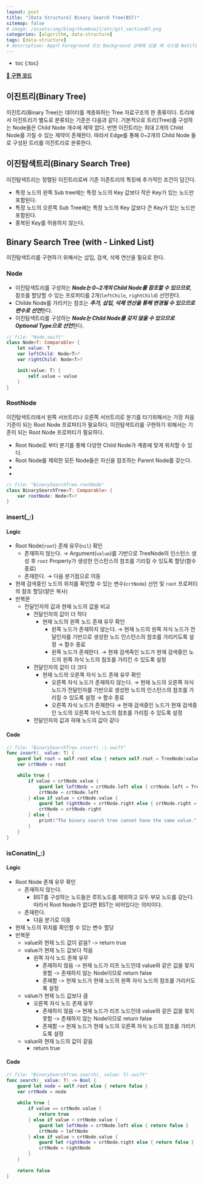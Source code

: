 ```yaml
---
layout: post
title: "[Data Structure] Binary Search Tree(BST)"
sitemap: false
# image: /assets/img/blog/thumbnail/etc/git_section07.png
categories: [algorithm, data-structure]
tags: [data-structure]
# description: App이 Foreground 또는 Background 상태에 있을 때 시스템 Notification에 응답하고 기타 중요 시스템관련 이벤트를 처리한다.
---
```


* toc
{:toc}

[**📌 구현 코드**](https://github.com/tjdrb3807/Data_Structure/tree/main/Tree/BinarySearchTree)   

## 이진트리(Binary Tree)
이진트리(Binary Tree)는 데이터를 계층화하는 Tree 자료구조의 한 종류이다.
트리에서 이진트리가 별도로 분류되는 기준은 다음과 같다.
기본적으로 트리(Tree)를 구성하는 Node들은 Child Node 개수에 제약 없다. 반면 이진트리는 최대 2개의 Child Node를 가질 수 있는 제약이 존재한다. 따라서 Edge를 통해 0~2개의 Child Node 들로 구성된 트리를 이진트리로 분류한다.


## 이진탐색트리(Binary Search Tree)
이진탐색트리는 정렬된 이진트리로써 기존 이존트리의 특징에 추가적인 조건이 담긴다.
* 특정 노드의 왼쪽 Sub tree에는 특정 노드의 Key 값보다 작은 Key가 있는 노드만 포함된다.
* 특정 노드의 오른쪽 Sub Tree에는 특정 노드의 Key 값보다 큰 Key가 있는 노드만 포함된다.
* 중복된 Key를 허용하지 않는다.

## Binary Search Tree (with - Linked List)
이진탐색트리를 구현하기 위해서는 삽입, 검색, 삭제 연산을 필요로 한다.

### Node   
* 이진탐색트리를 구성하는 ***Node는 0~2개의 Child Node를 참조할 수 있으므로***, 참조를 할당할 수 있는 프로퍼티를 2개(`leftChile`, `rightChild`) 선언한다.
* Childe Node를 가리키는 참조는 ***추가, 삽입, 삭제 연산을 통해 변경될 수 있으므로 변수로 선언***한다.
* 이진탐색트리를 구성하는 ***Node는 Child Node를 갖지 않을 수 있으므로 Optional Type으로 선언***한다.

~~~swift
// file: "Node.swift"
class Node<T: Comparable> {
    let value: T
    var leftChild: Node<T>?
    var rightChild: Node<T>?

    init(value: T) {
        self.value = value
    }
}
~~~

### RootNode
이진탐색트리에서 왼쪽 서브트리나 오른쪽 서브트리로 분기를 타기위해서는 가장 처음 기준이 되는 Root Node 프로퍼티가 필요하다. 
이진탐색트리를 구현하기 위해서는 기준이 되는 Root Node 프로퍼티가 필요하다. 
* Root Node로 부터 분기를 통해 다양한 Child Node가 계층에 맞게 위치할 수 있다.
* Root Node를 제외한 모든 Node들은 자신을 참조하는 Parent Node를 갖는다.
* 
* 
~~~swift
// file: "BinarySearchTree.rootNode"
class BinarySearchTree<T: Comparable> {
    var rootNode: Node<T>?
}
~~~


### insert(_:)
#### Logic
* Root Node(`root`) 존재 유무(`nil`) 확인
  * 존재하지 않는다. → Argument(`value`)를 기반으로 TreeNode의 인스턴스 생성 후 `root` Property가 생성한 인스턴스의 참조를 기리킬 수 있도록 할당(함수 종료)
  * 존재한다. → 다음 분기점으로 이동
* 현재 검색중인 노드의 위치를 확인할 수 있는 변수(`crtNode`) 선언 및 `root` 프로퍼티의 참조 할당(얕은 복사)
* 반복문
  * 전달인자의 값과 현재 노드의 값을 비교
    * 전달인자의 값이 더 작다
      * 현재 노드의 왼쪽 노드 존재 유무 확인
        * 왼쪽 노드가 존재하지 않는다. → 현재 노드의 왼쪽 자식 노드가 전달인자를 기반으로 생성한 노드 인스턴스의 참조를 가리키도록 설정 → 함수 종료
        * 왼쪽 노드가 존재한다. → 현재 검색죽인 노드가 현재 검색중인 노드의 왼쪽 자식 노드의 참조를 가리킨 수 있도록 설정
    * 전달인자의 값이 더 크다
      * 현재 노드의 오른쪽 자식 노드 존재 유무 확인
        * 오른쪽 자식 노드가 존재하지 않는다. → 현재 노드의 오른쪽 자식 노드가 전달인자를 기반으로 생성한 노드의 인스턴스의 참조를 가리킬 수 있도록 설정 → 함수 종료
        * 오른쪽 자식 노드가 존재한다 → 현재 검색중인 노드가 현재 검색중인 노드의 오른쪽 자식 노드의 참조를 가리킬 수 있도록 설정
    * 전달인자의 값과 혀재 노드의 값이 같다

#### Code
~~~swift
// file: "BinarySearchTree.insert(_:).swift"
func insert(_ value: T) {
    guard let root = self.root else { return self.root = TreeNode(value: T) }
    var crtNode = root

    while true {
        if value < crtNode.value {
            guard let leftNode = crtNode.left else { crtNode.left = TreeNode(value: T) }
            crtNode = crtNode.left
        } else if value > crtNode.value {
            guard let rightNode = crtNode.right else { crtNode.right = TreeNode(value: T) }
            crtNode = crtNode.right
        } else {
            print("The binary search tree cannot have the same value.")
        }
    }
}
~~~

### isConatin(_:)
#### Logic
* Root Node 존재 유무 확인
  * 존재하지 않는다.
    * BST를 구성하는 노드들은 루트노드를 제외하고 모두 부모 노드를 갖는다. 따라서 Root Node가 없다면 BST는 비어있다는 의미이다. 
  * 존재한다.
    * 다음 분기로 이동
* 현재 노드의 위치를 확인할 수 있는 변수 할당
* 반복문
  * value와 현재 노드 값이 같음? -> return true
  * value가 현재 노드 값보다 작음
    * 왼쪽 자식 노드 존재 유무
      * 존재하지 않음 -> 현재 노드가 리프 노드인데 value와 같은 값을 찾지 못함 -> 존재하지 않는 Node이므로 return false
      * 존재함 -> 현재 노드가 현재 노드의 왼쪽 자식 노드의 참조를 가리키도록 설정
  * value가 현재 노드 값보다 큼
    * 오른쪽 자식 노드 존재 유무
      * 존재하지 않음 -> 현재 노드가 리프 노드인데 value와 같은 값을 찾지 못함 -> 존재하지 않는 Node이므로 return false
      * 존재함 -> 현재 노드가 현재 노드의 오른쪽 자식 노드의 참조를 가리키도록 설정
  * value와 현재 노드의 값이 같음
    * return true

#### Code
~~~swift
// file: "BinarySearchTree.search(_ value: T).swift"
func search(_ value: T) -> Bool {
    guard let node = self.root else { return false }
    var crtNode = node
        
    while true {
        if value == crtNode.value {
            return true
        } else if value < crtNode.value {
            guard let leftNode = crtNode.left else { return false }
            crtNode = leftNode
        } else if value > crtNode.value {
            guard let rightNode = crtNode.right else { return false }
            crtNode = rightNode
        }
    }
        
    return false
}
~~~

